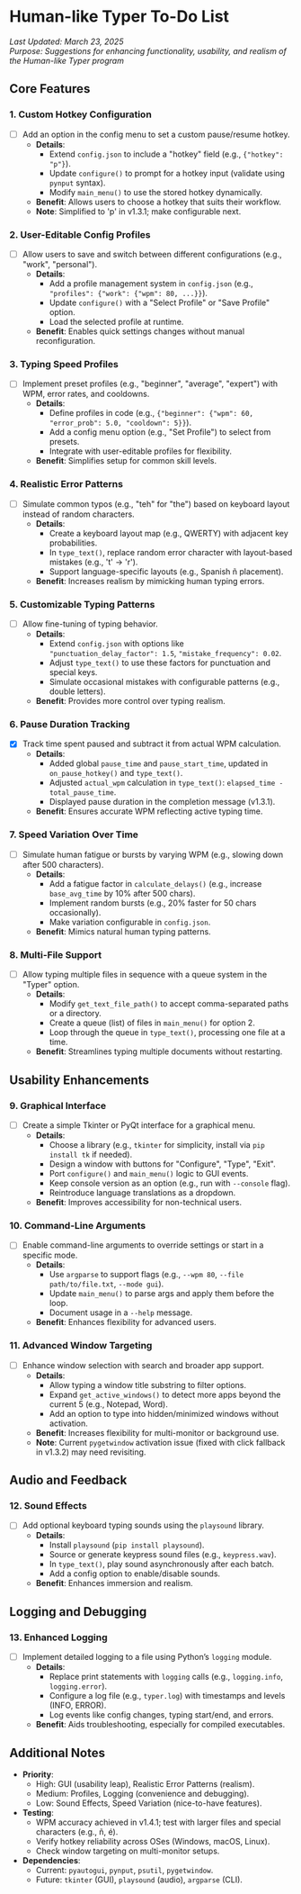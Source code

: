 # Human-like Typer To-Do List
*Last Updated: March 23, 2025*  
*Purpose: Suggestions for enhancing functionality, usability, and realism of the Human-like Typer program*

## Core Features

### 1. Custom Hotkey Configuration
- [ ] Add an option in the config menu to set a custom pause/resume hotkey.
  - **Details**: 
    - Extend `config.json` to include a "hotkey" field (e.g., `{"hotkey": "p"}`).
    - Update `configure()` to prompt for a hotkey input (validate using `pynput` syntax).
    - Modify `main_menu()` to use the stored hotkey dynamically.
  - **Benefit**: Allows users to choose a hotkey that suits their workflow.
  - **Note**: Simplified to 'p' in v1.3.1; make configurable next.

### 2. User-Editable Config Profiles
- [ ] Allow users to save and switch between different configurations (e.g., "work", "personal").
  - **Details**:
    - Add a profile management system in `config.json` (e.g., `"profiles": {"work": {"wpm": 80, ...}}`).
    - Update `configure()` with a "Select Profile" or "Save Profile" option.
    - Load the selected profile at runtime.
  - **Benefit**: Enables quick settings changes without manual reconfiguration.

### 3. Typing Speed Profiles
- [ ] Implement preset profiles (e.g., "beginner", "average", "expert") with WPM, error rates, and cooldowns.
  - **Details**:
    - Define profiles in code (e.g., `{"beginner": {"wpm": 60, "error_prob": 5.0, "cooldown": 5}}`).
    - Add a config menu option (e.g., "Set Profile") to select from presets.
    - Integrate with user-editable profiles for flexibility.
  - **Benefit**: Simplifies setup for common skill levels.

### 4. Realistic Error Patterns
- [ ] Simulate common typos (e.g., "teh" for "the") based on keyboard layout instead of random characters.
  - **Details**:
    - Create a keyboard layout map (e.g., QWERTY) with adjacent key probabilities.
    - In `type_text()`, replace random error character with layout-based mistakes (e.g., 't' -> 'r').
    - Support language-specific layouts (e.g., Spanish ñ placement).
  - **Benefit**: Increases realism by mimicking human typing errors.

### 5. Customizable Typing Patterns
- [ ] Allow fine-tuning of typing behavior.
  - **Details**:
    - Extend `config.json` with options like `"punctuation_delay_factor": 1.5`, `"mistake_frequency": 0.02`.
    - Adjust `type_text()` to use these factors for punctuation and special keys.
    - Simulate occasional mistakes with configurable patterns (e.g., double letters).
  - **Benefit**: Provides more control over typing realism.

### 6. Pause Duration Tracking
- [x] Track time spent paused and subtract it from actual WPM calculation.
  - **Details**:
    - Added global `pause_time` and `pause_start_time`, updated in `on_pause_hotkey()` and `type_text()`.
    - Adjusted `actual_wpm` calculation in `type_text()`: `elapsed_time - total_pause_time`.
    - Displayed pause duration in the completion message (v1.3.1).
  - **Benefit**: Ensures accurate WPM reflecting active typing time.

### 7. Speed Variation Over Time
- [ ] Simulate human fatigue or bursts by varying WPM (e.g., slowing down after 500 characters).
  - **Details**:
    - Add a fatigue factor in `calculate_delays()` (e.g., increase `base_avg_time` by 10% after 500 chars).
    - Implement random bursts (e.g., 20% faster for 50 chars occasionally).
    - Make variation configurable in `config.json`.
  - **Benefit**: Mimics natural human typing patterns.

### 8. Multi-File Support
- [ ] Allow typing multiple files in sequence with a queue system in the "Typer" option.
  - **Details**:
    - Modify `get_text_file_path()` to accept comma-separated paths or a directory.
    - Create a queue (list) of files in `main_menu()` for option 2.
    - Loop through the queue in `type_text()`, processing one file at a time.
  - **Benefit**: Streamlines typing multiple documents without restarting.

## Usability Enhancements

### 9. Graphical Interface
- [ ] Create a simple Tkinter or PyQt interface for a graphical menu.
  - **Details**:
    - Choose a library (e.g., `tkinter` for simplicity, install via `pip install tk` if needed).
    - Design a window with buttons for "Configure", "Type", "Exit".
    - Port `configure()` and `main_menu()` logic to GUI events.
    - Keep console version as an option (e.g., run with `--console` flag).
    - Reintroduce language translations as a dropdown.
  - **Benefit**: Improves accessibility for non-technical users.

### 10. Command-Line Arguments
- [ ] Enable command-line arguments to override settings or start in a specific mode.
  - **Details**:
    - Use `argparse` to support flags (e.g., `--wpm 80`, `--file path/to/file.txt`, `--mode gui`).
    - Update `main_menu()` to parse args and apply them before the loop.
    - Document usage in a `--help` message.
  - **Benefit**: Enhances flexibility for advanced users.

### 11. Advanced Window Targeting
- [ ] Enhance window selection with search and broader app support.
  - **Details**:
    - Allow typing a window title substring to filter options.
    - Expand `get_active_windows()` to detect more apps beyond the current 5 (e.g., Notepad, Word).
    - Add an option to type into hidden/minimized windows without activation.
  - **Benefit**: Increases flexibility for multi-monitor or background use.
  - **Note**: Current `pygetwindow` activation issue (fixed with click fallback in v1.3.2) may need revisiting.

## Audio and Feedback

### 12. Sound Effects
- [ ] Add optional keyboard typing sounds using the `playsound` library.
  - **Details**:
    - Install `playsound` (`pip install playsound`).
    - Source or generate keypress sound files (e.g., `keypress.wav`).
    - In `type_text()`, play sound asynchronously after each batch.
    - Add a config option to enable/disable sounds.
  - **Benefit**: Enhances immersion and realism.

## Logging and Debugging

### 13. Enhanced Logging
- [ ] Implement detailed logging to a file using Python’s `logging` module.
  - **Details**:
    - Replace print statements with `logging` calls (e.g., `logging.info`, `logging.error`).
    - Configure a log file (e.g., `typer.log`) with timestamps and levels (INFO, ERROR).
    - Log events like config changes, typing start/end, and errors.
  - **Benefit**: Aids troubleshooting, especially for compiled executables.

## Additional Notes
- **Priority**: 
  - High: GUI (usability leap), Realistic Error Patterns (realism).
  - Medium: Profiles, Logging (convenience and debugging).
  - Low: Sound Effects, Speed Variation (nice-to-have features).
- **Testing**: 
  - WPM accuracy achieved in v1.4.1; test with larger files and special characters (e.g., ñ, é).
  - Verify hotkey reliability across OSes (Windows, macOS, Linux).
  - Check window targeting on multi-monitor setups.
- **Dependencies**: 
  - Current: `pyautogui`, `pynput`, `psutil`, `pygetwindow`.
  - Future: `tkinter` (GUI), `playsound` (audio), `argparse` (CLI).